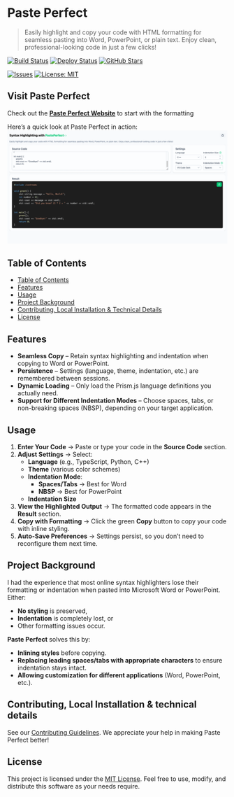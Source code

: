 # Paste Perfect

> Easily highlight and copy your code with HTML formatting for seamless pasting into Word, PowerPoint, or plain text. Enjoy clean, professional-looking code in just a few clicks!


[![Build Status](https://img.shields.io/github/actions/workflow/status/NikAcc/paste-perfect/build.yml?logo=github&label=Build-CI)](https://github.com/NikAcc/paste-perfect/actions/workflows/build.yml)
[![Deploy Status](https://img.shields.io/github/actions/workflow/status/NikAcc/paste-perfect/deploy.yml?logo=github&label=Deploy-CI)](https://github.com/NikAcc/paste-perfect/actions/workflows/deploy.yml)
[![GitHub Stars](https://img.shields.io/github/stars/NikAcc/paste-perfect?logo=github)](https://github.com/NikAcc/paste-perfect/stargazers)

[![Issues](https://img.shields.io/github/issues/NikAcc/paste-perfect?label=Open%20Issues)](https://github.com/NikAcc/paste-perfect/issues)
[![License: MIT](https://img.shields.io/badge/License-MIT-yellow.svg)](LICENSE)

## Visit Paste Perfect

Check out the [**Paste Perfect Website**](https://nikacc.github.io/paste-perfect/) to start with the formatting  


Here’s a quick look at Paste Perfect in action:
![Paste Perfect Screenshot](samples/sample-highlightings.gif)

## Table of Contents

* [Table of Contents](#table-of-contents)
* [Features](#features)
* [Usage](#usage)
* [Project Background](#project-background)
* [Contributing, Local Installation & Technical Details](#contributing-local-installation--technical-details)
* [License](#license)

## Features

- **Seamless Copy** – Retain syntax highlighting and indentation when copying to Word or PowerPoint.
- **Persistence** – Settings (language, theme, indentation, etc.) are remembered between sessions.
- **Dynamic Loading** – Only load the Prism.js language definitions you actually need.
- **Support for Different Indentation Modes** – Choose spaces, tabs, or non-breaking spaces (NBSP), depending on your target application.

## Usage

1. **Enter Your Code** → Paste or type your code in the **Source Code** section.
2. **Adjust Settings** → Select:
   - **Language** (e.g., TypeScript, Python, C++)
   - **Theme** (various color schemes)
   - **Indentation Mode**:
     - **Spaces/Tabs** → Best for Word
     - **NBSP** → Best for PowerPoint
   - **Indentation Size**
3. **View the Highlighted Output** → The formatted code appears in the **Result** section.
4. **Copy with Formatting** → Click the green **Copy** button to copy your code with inline styling.
5. **Auto-Save Preferences** → Settings persist, so you don’t need to reconfigure them next time.

## Project Background

I had the experience that most online syntax highlighters lose their formatting or indentation when pasted into Microsoft Word or PowerPoint. Either:

- **No styling** is preserved,
- **Indentation** is completely lost, or
- Other formatting issues occur.

**Paste Perfect** solves this by:

- **Inlining styles** before copying.
- **Replacing leading spaces/tabs with appropriate characters** to ensure indentation stays intact.
- **Allowing customization for different applications** (Word, PowerPoint, etc.).

## Contributing, Local Installation & technical details

See our [Contributing Guidelines](CONTRIBUTING.md). We appreciate your help in making Paste Perfect better!

## License

This project is licensed under the [MIT License](LICENSE). Feel free to use, modify, and distribute this software as your needs require.

